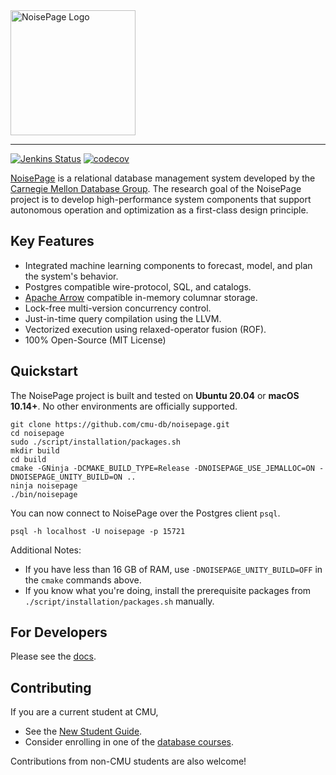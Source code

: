 <a href="https://noise.page/">
<img src="https://noise.page/logos/noisepage-horizontal.svg" alt="NoisePage Logo" height="200">
</a>

-----------------

[![Jenkins Status](http://jenkins.db.cs.cmu.edu:8080/job/terrier/job/master/badge/icon)](http://jenkins.db.cs.cmu.edu:8080/job/terrier/)
[![codecov](https://codecov.io/gh/cmu-db/noisepage/branch/master/graph/badge.svg)](https://codecov.io/gh/cmu-db/noisepage)

[NoisePage](https://noise.page) is a relational database management system developed by the [Carnegie Mellon Database Group](https://db.cs.cmu.edu). The research goal of the NoisePage project is to develop high-performance system components that support autonomous operation and optimization as a first-class design principle.

## Key Features
* Integrated machine learning components to forecast, model, and plan the system's behavior.
* Postgres compatible wire-protocol, SQL, and catalogs.
* [Apache Arrow](https://arrow.apache.org/) compatible in-memory columnar storage.
* Lock-free multi-version concurrency control.
* Just-in-time query compilation using the LLVM.
* Vectorized execution using relaxed-operator fusion (ROF).
* 100% Open-Source (MIT License)

## Quickstart
The NoisePage project is built and tested on **Ubuntu 20.04** or **macOS 10.14+**. No other environments are officially supported.

```
git clone https://github.com/cmu-db/noisepage.git
cd noisepage
sudo ./script/installation/packages.sh
mkdir build
cd build
cmake -GNinja -DCMAKE_BUILD_TYPE=Release -DNOISEPAGE_USE_JEMALLOC=ON -DNOISEPAGE_UNITY_BUILD=ON ..
ninja noisepage
./bin/noisepage
```

You can now connect to NoisePage over the Postgres client `psql`.
```
psql -h localhost -U noisepage -p 15721
```

Additional Notes:
- If you have less than 16 GB of RAM, use `-DNOISEPAGE_UNITY_BUILD=OFF` in the `cmake` commands above.
- If you know what you're doing, install the prerequisite packages from `./script/installation/packages.sh` manually.


## For Developers

Please see the [docs](https://github.com/cmu-db/noisepage/tree/master/docs/).


## Contributing

If you are a current student at CMU,
  - See the [New Student Guide](https://github.com/cmu-db/noisepage/tree/master/docs/). 
  - Consider enrolling in one of the [database courses](https://db.cs.cmu.edu/courses/).

Contributions from non-CMU students are also welcome!
